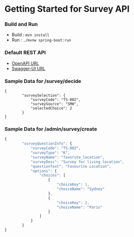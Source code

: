 # Getting Started for Survey API

### Build and Run
* Build : ``mvn install``
* Run : ``./mvnw spring-boot:run``

### Default REST API
* [OpenAPI URL](http://localhost:8080/api/v3/api-docs)
* [Swagger-UI URL](http://localhost:8080/api/swagger-ui.html)

### Sample Data for /survey/decide
```
{
        "surveySelection": {
            "surveyCode": "TS-002",
            "surveySource": "SMH",
            "selectedChoice": 2
        }
}
```
### Sample Data for /admin/survey/create
```javascript
{
        "surveyQuestionInfo": {
            "surveyCode": "TS-003",
            "surveyType": "K",
            "surveyName": "favorute_location",
            "surveyDesc": "Survey for living location",
            "questionText": "Favourite Location",
            "options": {
                "choices": [
                    {
                        "choiceKey": 1,
                        "choiceName": "Sydney"
                    },
                    {
                        "choiceKey": 2,
                        "choiceName": "Paris"
                    }
                ]
            }        
        }
}
```